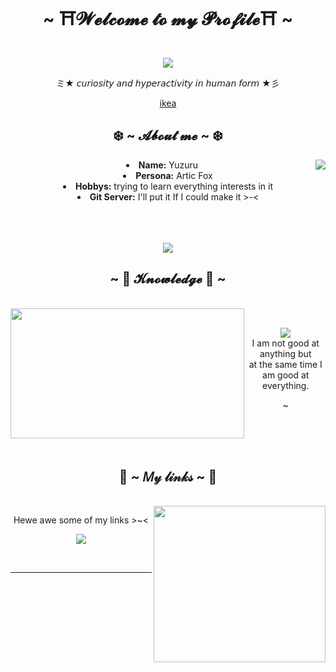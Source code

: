 <body>
    <center>
<h1 align="center">~ ⛩️𝓦𝓮𝓵𝓬𝓸𝓶𝓮 𝓽𝓸 𝓶𝔂 𝓟𝓻𝓸𝓯𝓲𝓵𝓮⛩️ ~ </h1>
<br>
<div align="center">
    <a href="https://github.com/Yuzuru10">
        <img src="https://media.tenor.com/XmUpFK6JyU8AAAAi/cute-please.gif" />
    </a>
        <br>    
    <p> ミ★ 𝘤𝘶𝘳𝘪𝘰𝘴𝘪𝘵𝘺 𝘢𝘯𝘥 𝘩𝘺𝘱𝘦𝘳𝘢𝘤𝘵𝘪𝘷𝘪𝘵𝘺 𝘪𝘯 𝘩𝘶𝘮𝘢𝘯 𝘧𝘰𝘳𝘮 ★彡</p>    
<p><a href="www.ikea.com"> ikea </a></p>
</div>
<div>
<h2 align="center">❄️ ~ 𝓐𝓫𝓸𝓾𝓽 𝓶𝓮 ~ ❄️</h2>
    <div align="center">
<img src="https://media.tenor.com/mnmu16CGt6QAAAAi/dont-care-idc.gif" align="right">
    </div>
<li>
    <b>Name:</b> Yuzuru </li>
<li>
    <b>Persona:</b> Artic Fox </li>
<li>
<b>Hobbys:</b> trying to learn everything interests in it</li>    
<li>    
    <b>Git Server:</b> I'll put it If I could make it >-< </li>
</div>
<br><br><br>
<div><p align="center"><a href="https://steamcommunity.com/id/Yuzuru_10"><img src="https://lanyard.kyrie25.me/api/710631006067097650?waveColor=8B8BFA&waveSpotifyColor=B48EF7&gradient=7E37F9-B48EF7-E568C4&idleMessage=Sweepwing >-<"></a></p>
<h2 align="center">~ 🎉 𝓚𝓷𝓸𝔀𝓵𝓮𝓭𝓰𝓮 🎉 ~</h2>
    <br>
    <div align="center">
    <img src="https://camo.githubusercontent.com/8cff2871994cdb9c758723e2268d87d028a1d18121eac6761758f52fc5588924/68747470733a2f2f6d656469612e74656e6f722e636f6d2f3270677a4755425675477741414141432f626f6d2d6469612e676966" align="left" width="373.5px" height="208.5px">
    </div>
</div> 
<div> 
    <br>
<p align="center">
<img src="https://img.shields.io/badge/adobe%20photoshop%20-%2331A8FF.svg?&style=for-the-badge&logo=adobe%20photoshop&logoColor=white"/> <br>
I am not good at anything but <br>at the same time I am good at everything.
</p>
<span><p>~</p></span>
</div>
<br><br><br>
<h2 align="center" display: block>🍁 ~  𝑀𝓎 𝓁𝒾𝓃𝓀𝓈 ~ 🍁</h2>
    <br>
    <div align="center">
    <img src="https://media.tenor.com/5QR79Xb9guMAAAAM/cute-food.gif" align="right" height= 250vw width= 275vw>
    </div>
<p align="center"> Hewe awe some of my
links >~<</p>
<p align="center"><a href="https://steamcommunity.com/id/Yuzuru_10"><img src="https://lanyard.kyrie25.me/api/710631006067097650?waveColor=8B8BFA&waveSpotifyColor=B48EF7&gradient=7E37F9-B48EF7-E568C4&idleMessage=Sweepwing >-<"></a></p>
</div>
<br>
<div align="center">
</div>
<hr>
</div>
</div>
    </center>
</body>   